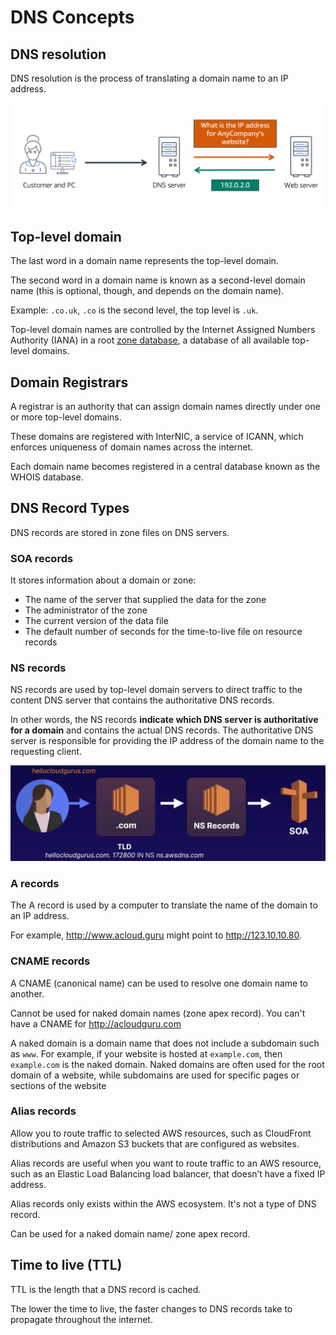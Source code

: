 # DNS Concepts

## DNS resolution

DNS resolution is the process of translating a domain name to an IP address. 

![](./images/dns.png)


## Top-level domain

The last word in a domain name represents the top-level domain.

The second word in a domain name is known as a second-level domain name (this is optional, though, and depends on the domain name).

Example: `.co.uk`, `.co` is the second level, the top level is `.uk`.

Top-level domain names are controlled by the Internet Assigned Numbers Authority (IANA) in a root [zone database](http://www.iana.org/domains/root/db), a database of all available top-level domains.


## Domain Registrars

A registrar is an authority that can assign domain names directly under one or more top-level domains.

These domains are registered with InterNIC, a service of ICANN, which enforces uniqueness of domain names across the internet.

Each domain name becomes registered in a central database known as the WHOIS database.


## DNS Record Types

DNS records are stored in zone files on DNS servers.

### SOA records

It stores information about a domain or zone:

- The name of the server that supplied the data for the zone
- The administrator of the zone
- The current version of the data file
- The default number of seconds for the time-to-live file on resource records

### NS records

NS records are used by top-level domain servers to direct traffic to the content DNS server that contains the authoritative DNS records.

In other words, the NS records **indicate which DNS server is authoritative for a domain** and contains the actual DNS records. The authoritative DNS server is responsible for providing the IP address of the domain name to the requesting client.

![](./images/soa.png)

### A records

The A record is used by a computer to translate the name of the domain to an IP address.

For example, http://www.acloud.guru might point to http://123.10.10.80.


### CNAME records

A CNAME (canonical name) can be used to resolve one domain name to another.

Cannot be used for naked domain names (zone apex record). You can't have a CNAME for http://acloudguru.com

A naked domain is a domain name that does not include a subdomain such as `www`. For example, if your website is hosted at `example.com`, then `example.com` is the naked domain. Naked domains are often used for the root domain of a website, while subdomains are used for specific pages or sections of the website


### Alias records 

Allow you to route traffic to selected AWS resources, such as CloudFront distributions and Amazon S3 buckets that are configured as websites.

Alias records are useful when you want to route traffic to an AWS resource, such as an Elastic Load Balancing load balancer, that doesn’t have a fixed IP address.

Alias records only exists within the AWS ecosystem. It's not a type of DNS record.

Can be used for a naked domain name/ zone apex record.


## Time to live (TTL)

TTL is the length that a DNS record is cached.

The lower the time to live, the faster changes to DNS records take to propagate throughout the internet.
